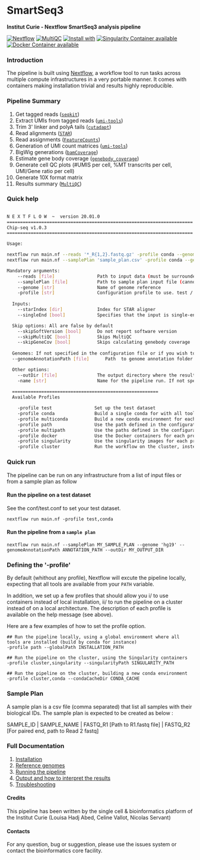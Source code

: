 # SmartSeq3

**Institut Curie - Nextflow SmartSeq3 analysis pipeline**

[![Nextflow](https://img.shields.io/badge/nextflow-%E2%89%A50.32.0-brightgreen.svg)](https://www.nextflow.io/)
[![MultiQC](https://img.shields.io/badge/MultiQC-1.8-blue.svg)](https://multiqc.info/)
[![Install with](https://anaconda.org/anaconda/conda-build/badges/installer/conda.svg)](https://conda.anaconda.org/anaconda)
[![Singularity Container available](https://img.shields.io/badge/singularity-available-7E4C74.svg)](https://singularity.lbl.gov/)
[![Docker Container available](https://img.shields.io/badge/docker-available-003399.svg)](https://www.docker.com/)

### Introduction

The pipeline is built using [Nextflow](https://www.nextflow.io), a workflow tool to run tasks across multiple compute infrastructures in a very portable manner. 
It comes with containers making installation trivial and results highly reproducible.

### Pipeline Summary

1. Get tagged reads ([`seqkit`](https://bioinf.shenwei.me/seqkit/))
2. Extract UMIs from tagged reads ([`umi-tools`](https://umi-tools.readthedocs.io/en/latest/))
3. Trim 3' linker and polyA tails ([`cutadapt`](https://cutadapt.readthedocs.io/en/latest/index.html))
4. Read alignments ([`STAR`](https://github.com/alexdobin/STAR))
5. Read assignments ([`FeatureCounts`](https://bioconductor.org/packages/release/bioc/vignettes/Rsubread/inst/doc/SubreadUsersGuide.pdf))
6. Generation of UMI count matrices ([`umi-tools`](https://umi-tools.readthedocs.io/en/latest/))
7. BigWig generations ([`bamCoverage`](https://deeptools.readthedocs.io/en/develop/content/tools/bamCoverage.html))
8. Estimate gene body coverage ([`genebody_coverage`](http://rseqc.sourceforge.net/))
9. Generate cell QC plots (#UMIS per cell, %MT transcrits per cell, UMI/Gene ratio per cell)
10. Generate 10X format matrix 
11. Results summary ([`MultiQC`](https://multiqc.info/))


### Quick help

```bash

N E X T F L O W  ~  version 20.01.0
======================================================================
Chip-seq v1.0.3
======================================================================

Usage:

nextflow run main.nf --reads '*_R{1,2}.fastq.gz' -profile conda --genomeAnnotationPath '/data/annotations/pipelines' --genome 'hg38'
nextflow run main.nf --samplePlan 'sample_plan.csv' -profile conda --genomeAnnotationPath '/data/annotations/pipelines' --genome 'hg38'

Mandatory arguments:
    --reads [file]                Path to input data (must be surrounded with quotes)
    --samplePlan [file]           Path to sample plan input file (cannot be used with --reads)
    --genome [str]                Name of genome reference
    -profile [str]                Configuration profile to use. test / conda / multiconda / path / multipath / singularity / docker / cluster (see below)
  
  Inputs:
    --starIndex [dir]             Index for STAR aligner
    --singleEnd [bool]            Specifies that the input is single-end reads

  Skip options: All are false by default
    --skipSoftVersion [bool]      Do not report software version
    --skipMultiQC [bool]          Skips MultiQC
    --skipGeneCov [bool]          Skips calculating genebody coverage
  
  Genomes: If not specified in the configuration file or if you wish to overwrite any of the references given by the --genome field
  --genomeAnnotationPath [file]      Path  to genome annotation folder

  Other options:
    --outDir [file]               The output directory where the results will be saved
    -name [str]                   Name for the pipeline run. If not specified, Nextflow will automatically generate a random mnemonic
 
  =======================================================
  Available Profiles

    -profile test                Set up the test dataset
    -profile conda               Build a single conda for with all tools used by the different processes before running the pipeline
    -profile multiconda          Build a new conda environment for each tools used by the different processes before running the pipeline
    -profile path                Use the path defined in the configuration for all tools
    -profile multipath           Use the paths defined in the configuration for each tool
    -profile docker              Use the Docker containers for each process
    -profile singularity         Use the singularity images for each process
    -profile cluster             Run the workflow on the cluster, instead of locally
```

### Quick run

The pipeline can be run on any infrastructure from a list of input files or from a sample plan as follow

#### Run the pipeline on a test dataset
See the conf/test.conf to set your test dataset.

```
nextflow run main.nf -profile test,conda

```

#### Run the pipeline from a `sample plan`
```
nextflow run main.nf --samplePlan MY_SAMPLE_PLAN --genome 'hg19' --genomeAnnotationPath ANNOTATION_PATH --outDir MY_OUTPUT_DIR

```

### Defining the '-profile'

By default (whithout any profile), Nextflow will excute the pipeline locally, expecting that all tools are available from your `PATH` variable.

In addition, we set up a few profiles that should allow you i/ to use containers instead of local installation, ii/ to run the pipeline on a cluster instead of on a local architecture.
The description of each profile is available on the help message (see above).

Here are a few examples of how to set the profile option.

```
## Run the pipeline locally, using a global environment where all tools are installed (build by conda for instance)
-profile path --globalPath INSTALLATION_PATH

## Run the pipeline on the cluster, using the Singularity containers
-profile cluster,singularity --singularityPath SINGULARITY_PATH

## Run the pipeline on the cluster, building a new conda environment
-profile cluster,conda --condaCacheDir CONDA_CACHE

```

### Sample Plan

A sample plan is a csv file (comma separated) that list all samples with their biological IDs.
The sample plan is expected to be created as below :

SAMPLE_ID | SAMPLE_NAME | FASTQ_R1 [Path to R1.fastq file] | FASTQ_R2 [For paired end, path to Read 2 fastq]

### Full Documentation

1. [Installation](docs/installation.md)
2. [Reference genomes](docs/reference_genomes.md)
3. [Running the pipeline](docs/usage.md)
4. [Output and how to interpret the results](docs/output.md)
5. [Troubleshooting](docs/troubleshooting.md)

#### Credits

This pipeline has been written by the single cell & bioinformatics platform of the Institut Curie (Louisa Hadj Abed, Celine Vallot, Nicolas Servant)

#### Contacts

For any question, bug or suggestion, please use the issues system or contact the bioinformatics core facility.
